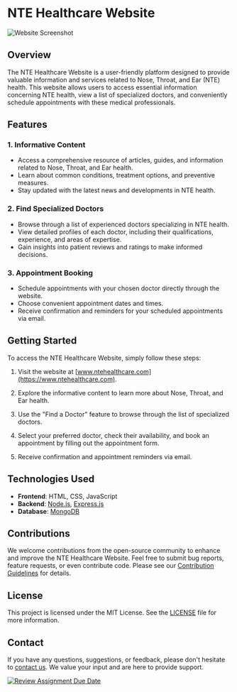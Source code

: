 # NTE Healthcare Website

![Website Screenshot](website-screenshot.png)

## Overview

The NTE Healthcare Website is a user-friendly platform designed to provide valuable information and services related to Nose, Throat, and Ear (NTE) health. This website allows users to access essential information concerning NTE health, view a list of specialized doctors, and conveniently schedule appointments with these medical professionals.

## Features

### 1. **Informative Content**

- Access a comprehensive resource of articles, guides, and information related to Nose, Throat, and Ear health.
- Learn about common conditions, treatment options, and preventive measures.
- Stay updated with the latest news and developments in NTE health.

### 2. **Find Specialized Doctors**

- Browse through a list of experienced doctors specializing in NTE health.
- View detailed profiles of each doctor, including their qualifications, experience, and areas of expertise.
- Gain insights into patient reviews and ratings to make informed decisions.

### 3. **Appointment Booking**

- Schedule appointments with your chosen doctor directly through the website.
- Choose convenient appointment dates and times.
- Receive confirmation and reminders for your scheduled appointments via email.

## Getting Started

To access the NTE Healthcare Website, simply follow these steps:

1. Visit the website at [www.ntehealthcare.com](https://www.ntehealthcare.com).

2. Explore the informative content to learn more about Nose, Throat, and Ear health.

3. Use the "Find a Doctor" feature to browse through the list of specialized doctors.

4. Select your preferred doctor, check their availability, and book an appointment by filling out the appointment form.

5. Receive confirmation and appointment reminders via email.

## Technologies Used

- **Frontend**: HTML, CSS, JavaScript
- **Backend**: [Node.js](https://nodejs.org/), [Express.js](https://expressjs.com/)
- **Database**: [MongoDB](https://www.mongodb.com/)

## Contributions

We welcome contributions from the open-source community to enhance and improve the NTE Healthcare Website. Feel free to submit bug reports, feature requests, or even contribute code. Please see our [Contribution Guidelines](CONTRIBUTING.md) for details.

## License

This project is licensed under the MIT License. See the [LICENSE](LICENSE) file for more information.

## Contact

If you have any questions, suggestions, or feedback, please don't hesitate to [contact us](mailto:info@ntehealthcare.com). We value your input and are here to provide support.


[![Review Assignment Due Date](https://classroom.github.com/assets/deadline-readme-button-24ddc0f5d75046c5622901739e7c5dd533143b0c8e959d652212380cedb1ea36.svg)](https://classroom.github.com/a/0wBSnje4)
